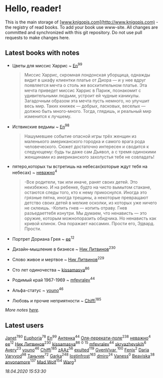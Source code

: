 # Hello, reader!
This is the main storage of [www.knigopis.com](http://www.knigopis.com) - the registry of read books.
To add your book use www-site. All changes are committed and synchronized with this git repository.
Do not use pull requests to make changes here.


## Latest books with notes
* Цветы для миссис Харрис ~ [En](users/333/333646551-vkontakte)<sup>99</sup>
    > Миссис Харрис, скромная лондонская уборщица, однажды видит в шкафу клиентки платье от Диора — и у нее вдруг появляется мечта о столь же восхитительном платье. Эта мечта приведет миссис Харрис в Париж, познакомит с удивительными людьми, устроит ей чудные каникулы. Загадочным образом эта мечта пусть немного, но улучшит весь мир. Таких книжек — добрых, ласковых, веселых — должно быть много-много. Тогда, глядишь, и реальный мир изменится к лучшему.

* Иствикские ведьмы ~ [En](users/333/333646551-vkontakte)<sup>98</sup>
    > Нашумевшее событие опасной игры трёх женщин из маленького американского городка и самого врага рода человеческого. Сюжет достаточно интересен и сводится к следующему: будь ты даже сам Дьявол, а с тремя одинокими женщинами из американского захолустья тебе не совладать!

* пятеро,которых ты встретишь на небесах(которые ждут тебя на небесах) ~ [неважно](users/145/145522558-vkontakte)<sup>4</sup>
    > -Все родители, так или иначе, ранят своих детей. Это неизбежно. И на ребенке, будто на чисто вымытом стакане, остаются следы того, кто к нему прикоснулся. Иногда это грязные пятна, иногда трещины, а некоторые превращают детство своих детей в мелкие осколки, из которых уже ничего не склеишь.
    > -Копить гнев — копить отраву. Гнев разъедаеттебя изнутри. Мы думаем, что ненависть — это оружие, которым можнопоразить обидчика. Но ненависть как кривой клинок. Она поражает нассамих. Прости его, Эдвард. Прости.

* Портрет Дориана Грея ~ [ee](users/219/2195256973544755662-mailru)<sup>12</sup>

* Дизайн-мышление в бизнесе ~ [Ник Литвинов](users/241/241974816-vkontakte)<sup>230</sup>

* Слово живое и мертвое ~ [Ник Литвинов](users/241/241974816-vkontakte)<sup>229</sup>

* Сто лет одиночества ~ [kissamasya](users/684/68439978-vkontakte)<sup>86</sup>

* Родимый край 1967-1969 ~ [mfevralev](users/140/140966150-vkontakte)<sup>44</sup>

* Альфа-статус ~ [youno](users/302/302928912-vkontakte)<sup>46</sup>

* Любовь и прочие неприятности ~ [Chiffi](users/105/105831994080785626680-google)<sup>185</sup>


_More notes [here](latest_books_with_notes.md)._


## Latest users
[Janet](users/108/108113656204404967440-google)<sup>780</sup> 
[Euphoria](users/106/106304994652616315178-google)<sup>78</sup> 
[En](users/333/333646551-vkontakte)<sup>99</sup> 
[Антенка](users/118/118158645037334943900-google)<sup>44</sup> 
[Оля-перекати-поле](users/108/10848515355906827860-mailru)<sup>238</sup> 
[неважно](users/145/145522558-vkontakte)<sup>4</sup> 
[ee](users/219/2195256973544755662-mailru)<sup>12</sup> 
[Ник Литвинов](users/241/241974816-vkontakte)<sup>230</sup> 
[kissamasya](users/684/68439978-vkontakte)<sup>86</sup> 
[](users/106/1067243422-yandex)<sup>0</sup> 
[](users/153/1537586159620888-facebook)<sup>15</sup> 
[mfevralev](users/140/140966150-vkontakte)<sup>44</sup> 
[skryazhevskih](users/383/383165880-vkontakte)<sup>6</sup> 
[Avery](users/567/56734832-yandex)<sup>23</sup> 
[youno](users/302/302928912-vkontakte)<sup>46</sup> 
[Chiffi](users/105/105831994080785626680-google)<sup>185</sup> 
[zAAz](users/202/202248233-vkontakte)<sup>56</sup> 
[exulted](users/100/100599204551896265722-google)<sup>119</sup> 
[GvenVivar ](users/158/158266434925901-facebook)<sup>100</sup> 
[Fenix](users/111/111367585493471720963-google)<sup>2</sup> 
[Daria Varyvod](users/829/829893410524253-facebook)<sup>98</sup> 
[Таньчик](users/209/2096581563762610-facebook)<sup>72</sup> 
[Garka](users/115/115753719718250012620-google)<sup>248</sup> 
[lostinfrost](users/217/217891524-vkontakte)<sup>163</sup> 
[dmiro](users/571/5714115-vkontakte)<sup>24</sup> 
[Vaness](users/108/108832317362761277652-google)<sup>0</sup> 
[Beaviska](users/102/10202544960024508-facebook)<sup>38</sup> 
[anvonamore](users/595/5957175-vkontakte)<sup>137</sup> 
[Mad Wolf](users/947/94738840-vkontakte)<sup>154</sup> 
[Warg](users/617/617485998834660-facebook)<sup>3</sup> 


_18.04.2020 15:53:30_
